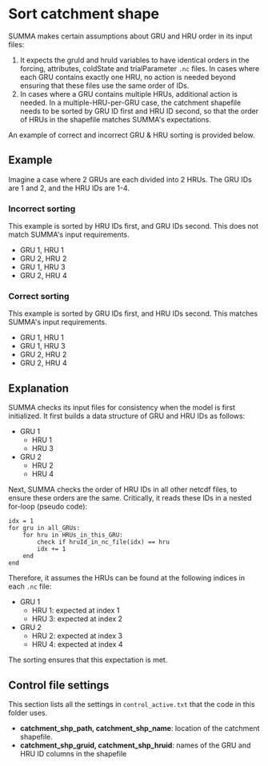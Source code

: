 # Sort catchment shape
SUMMA makes certain assumptions about GRU and HRU order in its input files:
1. It expects the gruId and hruId variables to have identical orders in the forcing, attributes, coldState and trialParameter `.nc` files. In cases where each GRU contains exactly one HRU, no action is needed beyond ensuring that these files use the same order of IDs. 
2. In cases where a GRU contains multiple HRUs, additional action is needed. In a multiple-HRU-per-GRU case, the catchment shapefile needs to be sorted by GRU ID first and HRU ID second, so that the order of HRUs in the shapefile matches SUMMA's expectations.

An example of correct and incorrect GRU & HRU sorting is provided below. 

## Example
Imagine a case where 2 GRUs are each divided into 2 HRUs. The GRU IDs are 1 and 2, and the HRU IDs are 1-4.

### Incorrect sorting
This example is sorted by HRU IDs first, and GRU IDs second. This does not match SUMMA's input requirements.

- GRU 1, HRU 1
- GRU 2, HRU 2
- GRU 1, HRU 3
- GRU 2, HRU 4

### Correct sorting
This example is sorted by GRU IDs first, and HRU IDs second. This matches SUMMA's input requirements.

- GRU 1, HRU 1
- GRU 1, HRU 3
- GRU 2, HRU 2
- GRU 2, HRU 4


## Explanation
SUMMA checks its input files for consistency when the model is first initialized. It first builds a data structure of GRU and HRU IDs as follows:
- GRU 1
	* HRU 1
	* HRU 3
- GRU 2
	* HRU 2
	* HRU 4
	
Next, SUMMA checks the order of HRU IDs in all other netcdf files, to ensure these orders are the same. Critically, it reads these IDs in a nested for-loop (pseudo code):

``` 
idx = 1
for gru in all_GRUs:
	for hru in HRUs_in_this_GRU:
		check if hruId_in_nc_file(idx) == hru
		idx += 1
	end
end
```

Therefore, it assumes the HRUs can be found at the following indices in each `.nc` file:
- GRU 1
	* HRU 1: expected at index 1
	* HRU 3: expected at index 2
- GRU 2
	* HRU 2: expected at index 3
	* HRU 4: expected at index 4
	
The sorting ensures that this expectation is met.

## Control file settings
This section lists all the settings in `control_active.txt` that the code in this folder uses.
- **catchment_shp_path, catchment_shp_name**: location of the catchment shapefile.
- **catchment_shp_gruid, catchment_shp_hruid**: names of the GRU and HRU ID columns in the shapefile
